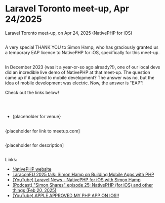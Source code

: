 # Laravel Toronto meet-up, Apr 24/2025
Laravel Toronto meet-up, on Apr 24, 2025 (NativePHP for iOS)

##
A very special THANK YOU to Simon Hamp, who has graciously granted us a temporary EAP licence to NativePHP for iOS, specifically for this meet-up. 

##
In December 2023 (was it a year-or-so ago already?!), one of our local devs did an incredible live demo of NativePHP at that meet-up. The question came up if it applied to mobile development? The answer was no, but the idea of mobile development was electric. Now, the answer is "EAP"! 

Check out the links below!

##
<br>

- {placeholder for venue}

##
{placeholder for link to meetup.com]

##
{placeholder for description]

##
Links:
- [NativePHP website](https://nativephp.com)
- [LaraconEU 2025 talk: Simon Hamp on Building Mobile Apps with PHP](https://www.youtube.com/watch?v=CsM66a0koAM)
- [(YouTube) Laravel News - NativePHP for iOS with Simon Hamp](https://www.youtube.com/watch?v=xfeLgTmq4Jg)
- [(Podcast) "Simon Shares" episode 25: NativePHP (for iOS) and other things (Feb 20, 2025)](https://simonhamp.transistor.fm/25)
- [(YouTube) APPLE APPROVED MY PHP APP ON IOS!!](https://www.youtube.com/watch?v=sepSVW2sHhM)
